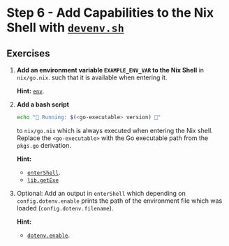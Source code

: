 # Step 6 - Add Capabilities to the Nix Shell with [`devenv.sh`](https://devenv.sh)

## Exercises

1. **Add an environment variable `EXAMPLE_ENV_VAR` to the Nix Shell** in
   `nix/go.nix`. such that it is available when entering it.

   **Hint:** [`env`](https://devenv.sh/reference/options/#env).

2. **Add a bash script**

   ```bash
   echo "🐹 Running: $(<go-executable> version) 🐹"
   ```

   to `nix/go.nix` which is always executed when entering the Nix shell. Replace
   the `<go-executable>` with the Go executable path from the `pkgs.go`
   derivation.

   **Hint:**

   - [`enterShell`](https://devenv.sh/reference/options/#entershell).
   - [`lib.getExe`](https://noogle.dev/f/lib/getExe)

3. Optional: Add an output in `enterShell` which depending on
   `config.dotenv.enable` prints the path of the environment file which was
   loaded (`config.dotenv.filename`).

   **Hint:**

   - [`dotenv.enable`](https://devenv.sh/reference/options/#dotenvenable).
